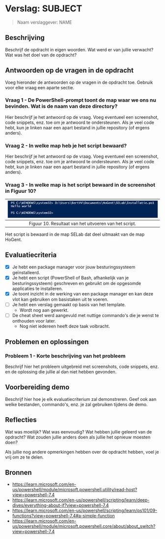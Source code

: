 # Verslag: SUBJECT

> Naam verslaggever: NAME

## Beschrijving

Beschrijf de opdracht in eigen woorden. Wat werd er van jullie verwacht? Wat was het doel van de opdracht?

## Antwoorden op de vragen in de opdracht

Voeg hieronder de antwoorden op de vragen in de opdracht toe. Gebruik voor elke vraag een aparte sectie.

### Vraag 1 - De PowerShell-prompt toont de map waar we ons nu bevinden. Wat is de naam van deze directory?

Hier beschrijf je het antwoord op de vraag. Voeg eventueel een screenshot, code snippets, enz. toe om je antwoord te ondersteunen. Als je veel code hebt, kun je linken naar een apart bestand in jullie repository (of ergens anders).

### Vraag 2 - In welke map heb je het script bewaard?

Hier beschrijf je het antwoord op de vraag. Voeg eventueel een screenshot, code snippets, enz. toe om je antwoord te ondersteunen. Als je veel code hebt, kun je linken naar een apart bestand in jullie repository (of ergens anders).

### Vraag 3 - In welke map is het script bewaard in de screenshot in Figuur 10?

| ![uitvoer-script](./img/package-manager/uitvoer-script.png) |
| :---------------------------------------------------------: |
| Figuur 10. Resultaat van het uitvoeren van het script.      |

Het script is bewaard in de map SELab dat deel uitmaakt van de map HoGent.

## Evaluatiecriteria

- [x] Je hebt een package manager voor jouw besturingssysteem geïnstalleerd.
- [x] Je hebt een script (PowerShell of Bash, afhankelijk van je besturingssysteem) geschreven en gebruikt om de opgesomde applicaties te installeren.
- [x] Je toont inzicht in de werking van een package manager en kan deze vlot kan gebruiken om basistaken uit te voeren.
- [ ] Je hebt een verslag gemaakt op basis van het template.
  - Wordt nog aan gewerkt.
- [ ] De cheat sheet werd aangevuld met nuttige commando's die je wenst te onthouden voor later.
  - Nog niet iedereen heeft deze taak volbracht.

## Problemen en oplossingen

### Probleem 1 - Korte beschrijving van het probleem

Beschrijf hier het probleem uitgebreid met screenshots, code snippets, enz. en de oplossing die jullie al dan niet hebben gevonden.

## Voorbereiding demo

Beschrijf hier hoe je elk evaluatiecriterium zal demonstreren. Geef ook aan welke bestanden, commando's, enz. je zal gebruiken tijdens de demo.

## Reflecties

Wat was moeilijk? Wat was eenvoudig? Wat hebben jullie geleerd van de opdracht? Wat zouden jullie anders doen als jullie het opnieuw moesten doen?

Als jullie nog andere opmerkingen hebben over de opdracht hebben, voel je vrij om ze te delen.

## Bronnen

- https://learn.microsoft.com/en-us/powershell/module/microsoft.powershell.utility/read-host?view=powershell-7.4
- https://learn.microsoft.com/en-us/powershell/scripting/learn/deep-dives/everything-about-if?view=powershell-7.4
- https://learn.microsoft.com/en-us/powershell/scripting/learn/ps101/09-functions?view=powershell-7.4#a-simple-function
- https://learn.microsoft.com/en-us/powershell/module/microsoft.powershell.core/about/about_switch?view=powershell-7.4